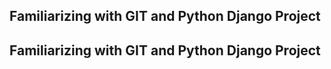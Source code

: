 ## Familiarizing with GIT and Python Django Project 
## Familiarizing with GIT and Python Django Project 
